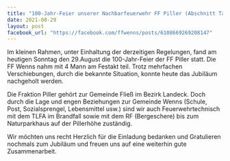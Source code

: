 ```yaml
---
title: "100-Jahr-Feier unserer Nachbarfeuerwehr FF Piller (Abschnitt Talboden Landeck)"
date: 2021-08-29
layout: post
facebook_url: "https://facebook.com/ffwenns/posts/6108669269208147"
---
```


Im kleinen Rahmen, unter Einhaltung der derzeitigen Regelungen, fand am heutigen Sonntag den 29.August die 100-Jahr-Feier der FF Piller statt. Die FF Wenns nahm mit 4 Mann am Festakt teil. Trotz mehrfachen Verschiebungen, durch die bekannte Situation, konnte heute das Jubiläum nachgeholt werden.

Die Fraktion Piller gehört zur Gemeinde Fließ im Bezirk Landeck. Doch durch die Lage und engen Beziehungen zur Gemeinde Wenns (Schule, Post, Sozialsprengel, Lebensmittel usw.) sind wir auch Feuerwehrtechnisch mit dem TLFA im Brandfall sowie mit dem RF (Bergeschere) bis zum Naturparkhaus auf der Pillerhöhe zuständig.

Wir möchten uns recht Herzlich für die Einladung bedanken und Gratulieren nochmals zum Jubiläum und freuen uns auf eine weiterhin gute Zusammenarbeit.